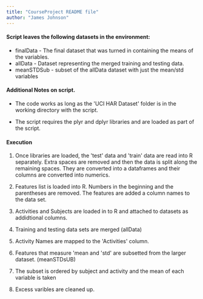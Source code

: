 ```yaml
---
title: "CourseProject README file"
author: "James Johnson"
---
```



#### Script leaves the following datasets in the environment:

* finalData - The final dataset that was turned in containing the means of the variables.
* allData - Dataset representing the merged training and testing data.
* meanSTDSub - subset of the allData dataset with just the mean/std variables

#### Additional Notes on script.

* The code works as long as the 'UCI HAR Dataset' folder is in the working directory with the script.

* The script requires the plyr and dplyr libraries and are loaded as part of the script.

#### Execution

1. Once libraries are loaded, the 'test' data and 'train' data are read into R separately. Extra spaces are removed and then the data is split along the remaining spaces.
They are converted into a dataframes and their columns are converted into numerics.

2. Features list is loaded into R. Numbers in the beginning and the parentheses are removed. The features are added a column names to the data set.

3. Activities and Subjects are loaded in to R and attached to datasets as addidtional columns.

4. Training and testing data sets are merged (allData)

5. Activity Names are mapped to the 'Activities' column.

6. Features that measure 'mean and 'std' are subsetted from the larger dataset. (meanSTDsUB)

7. The subset is ordered by subject and activity and the mean of each variable is taken

8. Excess varibles are cleaned up.
